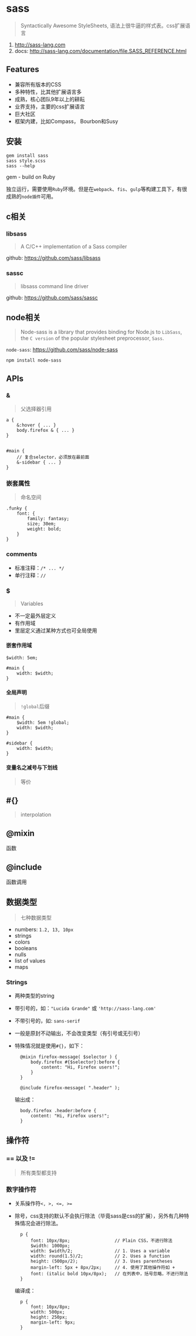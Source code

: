 # sass

> Syntactically Awesome StyleSheets, 语法上很牛逼的样式表。css扩展语言

1. <http://sass-lang.com>
2. docs: <http://sass-lang.com/documentation/file.SASS_REFERENCE.html>


## Features

* 兼容所有版本的CSS
* 多种特性，比其他扩展语言多
* 成熟，核心团队9年以上的耕耘
* 业界支持，主要的css扩展语言
* 巨大社区
* 框架内建，比如Compass， Bourbon和Susy


## 安装

    gem install sass
    sass style.scss
    sass --help

gem - build on Ruby

独立运行，需要使用`Ruby`环境。但是在`webpack`、`fis`、`gulp`等构建工具下，有很成熟的`node插件`可用。 



## c相关


### libsass

> A C/C++ implementation of a Sass compiler

github: <https://github.com/sass/libsass>



### sassc 

> libsass command line driver

github: <https://github.com/sass/sassc>






## node相关

> Node-sass is a library that provides binding for Node.js to `LibSass`, the `C version` of the popular stylesheet preprocessor, `Sass`.

`node-sass`: <https://github.com/sass/node-sass>

    npm install node-sass



## APIs

### &

> 父选择器引用

    a {
        &:hover { ... }
        body.firefox & { ... }
    }


    #main {
        // 复合selector，必须放在最前面
        &-sidebar { ... }
    }


### 嵌套属性

> 命名空间

    .funky {
        font: {
            family: fantasy;
            size; 30em;
            weight: bold;
        }
    }



### comments

* 标准注释：`/* ... */`
* 单行注释：`//`



### $

> Variables

* 不一定最外层定义
* 有作用域
* 里层定义通过某种方式也可全局使用

#### 嵌套作用域 

    $width: 5em;

    #main {
        width: $width;
    }


#### 全局声明

> `!global`后缀

    #main {
        $width: 5em !global;
        width: $width;
    }

    #sidebar {
        width: $width;
    }


#### 变量名之减号与下划线

> 等价


## #{}

> interpolation


## @mixin

函数


## @include

函数调用



## 数据类型

> 七种数据类型

* numbers: `1.2, 13, 10px`
* strings
* colors
* booleans
* nulls
* list of values
* maps

### Strings

* 两种类型的string
* 带引号的，如：`"Lucida Grande"` 或 `'http://sass-lang.com'`
* 不带引号的，如: `sans-serif`
* 一般是原封不动输出，不会改变类型（有引号或无引号）
* 特殊情况就是使用`#{}`，如下：

        @mixin firefox-message( $selector ) {
            body.firefox #{$selector}:before {
                content: "Hi, Firefox users!";
            }
        }
        
        @include firefox-message( ".header" );

    输出成：

        body.firefox .header:before {
            content: "Hi, Firefox users!";
        }





## 操作符

### == 以及 !=

> 所有类型都支持


### 数字操作符

* 关系操作符`<, >, <=, >=`
* 除号，css支持的默认不会执行除法（毕竟sass是css的扩展），另外有几种特殊情况会进行除法。

        p {
            font: 10px/8px;                 // Plain CSS，不进行除法
            $width: 1000px;
            width: $width/2;                // 1. Uses a variable
            width: round(1.5)/2;            // 2. Uses a function
            height: (500px/2);              // 3. Uses parentheses
            margin-left: 5px + 8px/2px;     // 4. 使用了其他操作符如 +
            font: (italic bold 10px/8px);   // 在列表中，括号忽略，不进行除法
        }

    编译成：

        p {
            font: 10px/8px;
            width: 500px;
            height: 250px;
            margin-left: 9px;
        }




